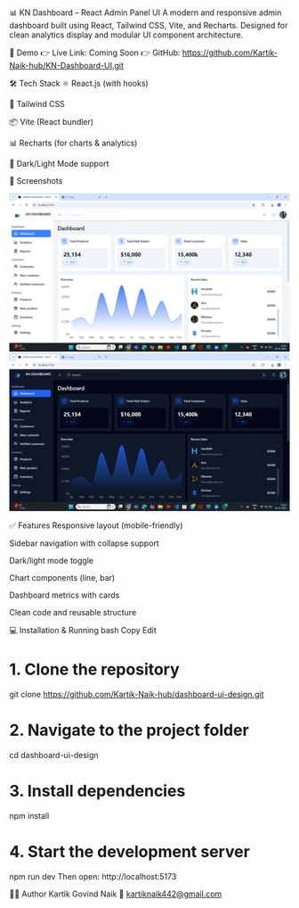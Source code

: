 📊 KN Dashboard – React Admin Panel UI
A modern and responsive admin dashboard built using React, Tailwind CSS, Vite, and Recharts. Designed for clean analytics display and modular UI component architecture.

🚀 Demo
👉 Live Link: Coming Soon 
👉 GitHub: https://github.com/Kartik-Naik-hub/KN-Dashboard-UI.git

🛠 Tech Stack
⚛️ React.js (with hooks)

💨 Tailwind CSS

📦 Vite (React bundler)

📊 Recharts (for charts & analytics)

🌙 Dark/Light Mode support

📸 Screenshots

![KN Dashboard Screenshot](./preview-light.png)
![KN Dashboard Screenshot](./preview-dark.png)

✅ Features
Responsive layout (mobile-friendly)

Sidebar navigation with collapse support

Dark/light mode toggle

Chart components (line, bar)

Dashboard metrics with cards

Clean code and reusable structure

💻 Installation & Running
bash
Copy
Edit
# 1. Clone the repository
git clone https://github.com/Kartik-Naik-hub/dashboard-ui-design.git

# 2. Navigate to the project folder
cd dashboard-ui-design

# 3. Install dependencies
npm install

# 4. Start the development server
npm run dev
Then open: http://localhost:5173


🙋‍♂️ Author
Kartik Govind Naik
📧 kartiknaik442@gmail.com


